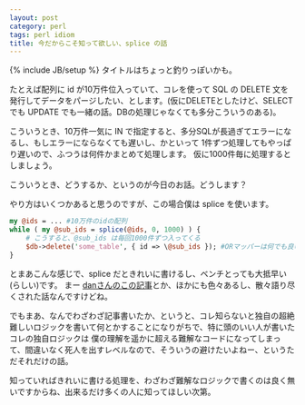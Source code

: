 ```yaml
---
layout: post
category: perl
tags: perl idiom
title: 今だからこそ知って欲しい、splice の話
---
```

{% include JB/setup %}
タイトルはちょっと釣りっぽいかも。

たとえば配列に id が10万件位入っていて、コレを使って SQL の DELETE 文を発行してデータをパージしたい、とします。(仮にDELETEとしたけど、SELECT でも UPDATE でも一緒の話。DBの処理じゃなくても多分こういうのある)。

こういうとき、10万件一気に IN で指定すると、多分SQLが長過ぎてエラーになるし、もしエラーにならなくても遅いし、かといって 1件ずつ処理してもやっぱり遅いので、ふつうは何件かまとめて処理します。
仮に1000件毎に処理するとしましょう。

こういうとき、どうするか、というのが今日のお話。どうします？

やり方はいくつかあると思うのですが、この場合僕は splice を使います。

```perl
my @ids = ... #10万件のidの配列
while ( my @sub_ids = splice(@ids, 0, 1000) ) {
    # こうすると、@sub_ids は毎回1000件ずつ入ってくる
    $db->delete('some_table', { id => \@sub_ids }); #ORマッパーは何でも良いですけど、IN で DELETE を発行してるつもり
}
```

とまあこんな感じで、splice だときれいに書けるし、ベンチとっても大抵早い(らしい)です。
まー [danさんのこの記事](http://blog.livedoor.jp/dankogai/archives/51838970.html)とか、ほかにも色々あるし、散々語り尽くされた話なんですけどね。

でもまあ、なんでわざわざ記事書いたか、というと、コレ知らないと独自の超絶難しいロジックを書いて何とかすることになりがちで、特に頭のいい人が書いたコレの独自ロジックは
僕の理解を遥かに超える難解なコードになってしまって、間違いなく死人を出すレベルなので、そういうの避けたいよねー、というただそれだけの話。

知っていればきれいに書ける処理を、わざわざ難解なロジックで書くのは良く無いですからね、出来るだけ多くの人に知ってほしい次第。
